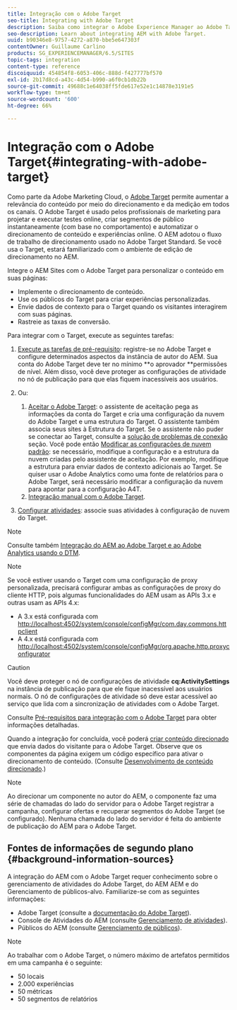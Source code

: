 ```yaml
---
title: Integração com o Adobe Target
seo-title: Integrating with Adobe Target
description: Saiba como integrar o Adobe Experience Manager ao Adobe Target.
seo-description: Learn about integrating AEM with Adobe Target.
uuid: b90346e8-9757-4272-a870-bbe5e647303f
contentOwner: Guillaume Carlino
products: SG_EXPERIENCEMANAGER/6.5/SITES
topic-tags: integration
content-type: reference
discoiquuid: 454854f8-6053-406c-888d-f427777bf570
exl-id: 2b17d8cd-a43c-4d54-b990-a6f0cb1db22b
source-git-commit: 49688c1e64038ff5fde617e52e1c14878e3191e5
workflow-type: tm+mt
source-wordcount: '600'
ht-degree: 66%

---
```


# Integração com o Adobe Target{#integrating-with-adobe-target}

Como parte da Adobe Marketing Cloud, o [Adobe Target](https://www.adobe.com/ro/solutions/testing-targeting/testandtarget.html) permite aumentar a relevância do conteúdo por meio do direcionamento e da medição em todos os canais. O Adobe Target é usado pelos profissionais de marketing para projetar e executar testes online, criar segmentos de público instantaneamente (com base no comportamento) e automatizar o direcionamento de conteúdo e experiências online. O AEM adotou o fluxo de trabalho de direcionamento usado no Adobe Target Standard. Se você usa o Target, estará familiarizado com o ambiente de edição de direcionamento no AEM.

Integre o AEM Sites com o Adobe Target para personalizar o conteúdo em suas páginas:

* Implemente o direcionamento de conteúdo.
* Use os públicos do Target para criar experiências personalizadas.
* Envie dados de contexto para o Target quando os visitantes interagirem com suas páginas.
* Rastreie as taxas de conversão.

Para integrar com o Target, execute as seguintes tarefas:

1. [Execute as tarefas de pré-requisito](/help/sites-administering/target-requirements.md): registre-se no Adobe Target e configure determinados aspectos da instância de autor do AEM. Sua conta do Adobe Target deve ter no mínimo **o aprovador **permissões de nível. Além disso, você deve proteger as configurações de atividade no nó de publicação para que elas fiquem inacessíveis aos usuários.

1. Ou:

   1. [Aceitar o Adobe Target](/help/sites-administering/opt-in.md): o assistente de aceitação pega as informações da conta do Target e cria uma configuração da nuvem do Adobe Target e uma estrutura do Target. O assistente também associa seus sites à Estrutura do Target. Se o assistente não puder se conectar ao Target, consulte a [solução de problemas de conexão](/help/sites-administering/target-configuring.md#troubleshooting-target-connection-problems) seção. Você pode então [Modificar as configurações de nuvem padrão](/help/sites-administering/target-configuring.md#modifying-the-opt-in-wizard-configurations): se necessário, modifique a configuração e a estrutura da nuvem criadas pelo assistente de aceitação. Por exemplo, modifique a estrutura para enviar dados de contexto adicionais ao Target. Se quiser usar o Adobe Analytics como uma fonte de relatórios para o Adobe Target, será necessário modificar a configuração da nuvem para apontar para a configuração A4T.
   1. [Integração manual com o Adobe Target](/help/sites-administering/target-configuring.md#manually-integrating-with-adobe-target).

1. [Configurar atividades](/help/sites-authoring/activitylib.md): associe suas atividades à configuração de nuvem do Target.

>[!NOTE]
>
>Consulte também [Integração do AEM ao Adobe Target e ao Adobe Analytics usando o DTM](https://helpx.adobe.com/experience-manager/using/integrate-digital-marketing-solutions.html).

>[!NOTE]
>
>Se você estiver usando o Target com uma configuração de proxy personalizada, precisará configurar ambas as configurações de proxy do cliente HTTP, pois algumas funcionalidades do AEM usam as APIs 3.x e outras usam as APIs 4.x:
>
>* A 3.x está configurada com [http://localhost:4502/system/console/configMgr/com.day.commons.httpclient](http://localhost:4502/system/console/configMgr/com.day.commons.httpclient)
>* A 4.x está configurada com [http://localhost:4502/system/console/configMgr/org.apache.http.proxyconfigurator](http://localhost:4502/system/console/configMgr/org.apache.http.proxyconfigurator)
>

>[!CAUTION]
>
>Você deve proteger o nó de configurações de atividade **cq:ActivitySettings** na instância de publicação para que ele fique inacessível aos usuários normais. O nó de configurações de atividade só deve estar acessível ao serviço que lida com a sincronização de atividades com o Adobe Target.
>
>Consulte [Pré-requisitos para integração com o Adobe Target](/help/sites-administering/target-requirements.md#securing-the-activity-settings-node) para obter informações detalhadas.

Quando a integração for concluída, você poderá [criar conteúdo direcionado](/help/sites-authoring/content-targeting-touch.md) que envia dados do visitante para o Adobe Target. Observe que os componentes da página exigem um código específico para ativar o direcionamento de conteúdo. (Consulte [Desenvolvimento de conteúdo direcionado](/help/sites-developing/target.md).)

>[!NOTE]
>
>Ao direcionar um componente no autor do AEM, o componente faz uma série de chamadas do lado do servidor para o Adobe Target registrar a campanha, configurar ofertas e recuperar segmentos do Adobe Target (se configurado). Nenhuma chamada do lado do servidor é feita do ambiente de publicação do AEM para o Adobe Target.

## Fontes de informações de segundo plano {#background-information-sources}

A integração do AEM com o Adobe Target requer conhecimento sobre o gerenciamento de atividades do Adobe Target, do AEM AEM e do Gerenciamento de públicos-alvo. Familiarize-se com as seguintes informações:

* Adobe Target (consulte a [documentação do Adobe Target](https://experienceleague.adobe.com/docs/target/using/target-home.html?lang=pt-BR)).
* Console de Atividades do AEM (consulte [Gerenciamento de atividades](/help/sites-authoring/activitylib.md)).
* Públicos do AEM (consulte [Gerenciamento de públicos](/help/sites-authoring/managing-audiences.md)).

>[!NOTE]
>
>Ao trabalhar com o Adobe Target, o número máximo de artefatos permitidos em uma campanha é o seguinte:
>
>* 50 locais
>* 2.000 experiências
>* 50 métricas
>* 50 segmentos de relatórios
>
